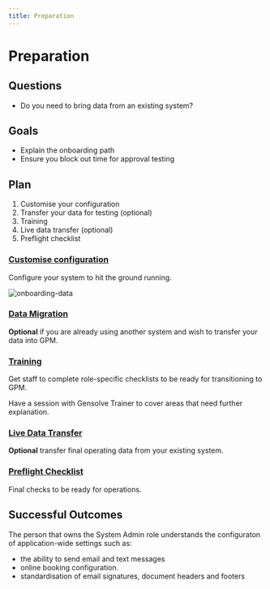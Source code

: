 ```yaml
---
title: Preparation
---
```


# Preparation

## Questions

- Do you need to bring data from an existing system?

## Goals

- Explain the onboarding path
- Ensure you block out time for approval testing

## Plan

1. Customise your configuration
2. Transfer your data for testing (optional)
3. Training
4. Live data transfer (optional)
5. Preflight checklist

### [Customise configuration](./system-configuration/)

Configure your system to hit the ground running.

![onboarding-data](https://drive.google.com/uc?id=1nv2W5JH8R3lFNCgljOuzdAH5nL1DADKm)

### [Data Migration](./data-migration/)

**Optional** if you are already using another system and wish to transfer your data into GPM.

### [Training](./training/)

Get staff to complete role-specific checklists to be ready for transitioning to GPM.

Have a session with Gensolve Trainer to cover areas that need further explanation.

### [Live Data Transfer](./live-data-transfer/)

**Optional** transfer final operating data from your existing system.

### [Preflight Checklist](./preflight-checklist/)

Final checks to be ready for operations.

## Successful Outcomes

The person that owns the System Admin role understands the configuraton of application-wide settings such as:

- the ability to send email and text messages
- online booking configuration.
- standardisation of email signatures, document headers and footers

